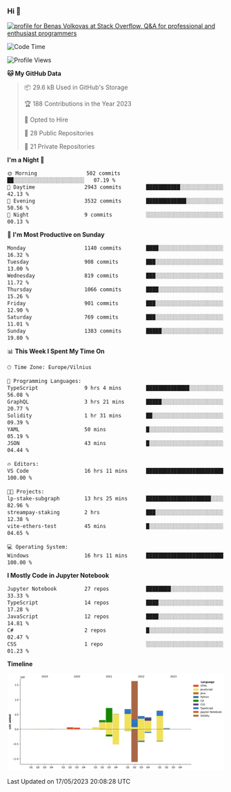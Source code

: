 ### Hi 👋
<a href="https://stackoverflow.com/users/14954249/benas-volkovas"><img src="https://stackoverflow.com/users/flair/14954249.png?theme=dark" width="208" height="58" alt="profile for Benas Volkovas at Stack Overflow, Q&amp;A for professional and enthusiast programmers" title="profile for Benas Volkovas at Stack Overflow, Q&amp;A for professional and enthusiast programmers"></a>

<!--START_SECTION:waka-->
![Code Time](http://img.shields.io/badge/Code%20Time-1%2C456%20hrs%203%20mins-blue)

![Profile Views](http://img.shields.io/badge/Profile%20Views-0-blue)

**🐱 My GitHub Data** 

> 📦 29.6 kB Used in GitHub's Storage 
 > 
> 🏆 188 Contributions in the Year 2023
 > 
> 💼 Opted to Hire
 > 
> 📜 28 Public Repositories 
 > 
> 🔑 21 Private Repositories 
 > 
**I'm a Night 🦉** 

```text
🌞 Morning                502 commits         ██░░░░░░░░░░░░░░░░░░░░░░░   07.19 % 
🌆 Daytime                2943 commits        ███████████░░░░░░░░░░░░░░   42.13 % 
🌃 Evening                3532 commits        █████████████░░░░░░░░░░░░   50.56 % 
🌙 Night                  9 commits           ░░░░░░░░░░░░░░░░░░░░░░░░░   00.13 % 
```
📅 **I'm Most Productive on Sunday** 

```text
Monday                   1140 commits        ████░░░░░░░░░░░░░░░░░░░░░   16.32 % 
Tuesday                  908 commits         ███░░░░░░░░░░░░░░░░░░░░░░   13.00 % 
Wednesday                819 commits         ███░░░░░░░░░░░░░░░░░░░░░░   11.72 % 
Thursday                 1066 commits        ████░░░░░░░░░░░░░░░░░░░░░   15.26 % 
Friday                   901 commits         ███░░░░░░░░░░░░░░░░░░░░░░   12.90 % 
Saturday                 769 commits         ███░░░░░░░░░░░░░░░░░░░░░░   11.01 % 
Sunday                   1383 commits        █████░░░░░░░░░░░░░░░░░░░░   19.80 % 
```


📊 **This Week I Spent My Time On** 

```text
🕑︎ Time Zone: Europe/Vilnius

💬 Programming Languages: 
TypeScript               9 hrs 4 mins        ██████████████░░░░░░░░░░░   56.08 % 
GraphQL                  3 hrs 21 mins       █████░░░░░░░░░░░░░░░░░░░░   20.77 % 
Solidity                 1 hr 31 mins        ██░░░░░░░░░░░░░░░░░░░░░░░   09.39 % 
YAML                     50 mins             █░░░░░░░░░░░░░░░░░░░░░░░░   05.19 % 
JSON                     43 mins             █░░░░░░░░░░░░░░░░░░░░░░░░   04.44 % 

🔥 Editors: 
VS Code                  16 hrs 11 mins      █████████████████████████   100.00 % 

🐱‍💻 Projects: 
lp-stake-subgraph        13 hrs 25 mins      █████████████████████░░░░   82.96 % 
streampay-staking        2 hrs               ███░░░░░░░░░░░░░░░░░░░░░░   12.38 % 
vite-ethers-test         45 mins             █░░░░░░░░░░░░░░░░░░░░░░░░   04.65 % 

💻 Operating System: 
Windows                  16 hrs 11 mins      █████████████████████████   100.00 % 
```

**I Mostly Code in Jupyter Notebook** 

```text
Jupyter Notebook         27 repos            ████████░░░░░░░░░░░░░░░░░   33.33 % 
TypeScript               14 repos            ████░░░░░░░░░░░░░░░░░░░░░   17.28 % 
JavaScript               12 repos            ████░░░░░░░░░░░░░░░░░░░░░   14.81 % 
C#                       2 repos             █░░░░░░░░░░░░░░░░░░░░░░░░   02.47 % 
CSS                      1 repo              ░░░░░░░░░░░░░░░░░░░░░░░░░   01.23 % 
```



**Timeline**

![Lines of Code chart](https://raw.githubusercontent.com/BenasVolkovas/BenasVolkovas/main/assets/bar_graph.png)


 Last Updated on 17/05/2023 20:08:28 UTC
<!--END_SECTION:waka-->
